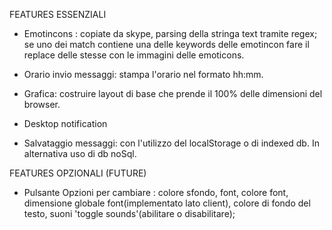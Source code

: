 FEATURES ESSENZIALI

- Emotincons : copiate da skype, parsing della stringa text tramite regex; se uno dei match contiene una delle keywords delle emotincon fare il replace delle stesse con le immagini delle emoticons.

- Orario invio messaggi: stampa l'orario nel formato hh:mm.

- Grafica: costruire layout di base che prende il 100% delle dimensioni del browser.

- Desktop notification

- Salvataggio messaggi: con l'utilizzo del localStorage o di indexed db. In alternativa uso di db noSql.

FEATURES OPZIONALI (FUTURE)

- Pulsante Opzioni per cambiare : colore sfondo, font, colore font, dimensione globale font(implementato lato client), colore di fondo del testo, suoni 'toggle sounds'(abilitare o disabilitare);